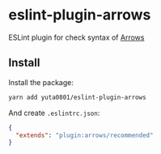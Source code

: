 # eslint-plugin-arrows

ESLint plugin for check syntax of [Arrows](https://github.com/yuta0801/arrows)

## Install

Install the package:

```sh
yarn add yuta0801/eslint-plugin-arrows
```

And create `.eslintrc.json`:

```json
{
  "extends": "plugin:arrows/recommended"
}
```
